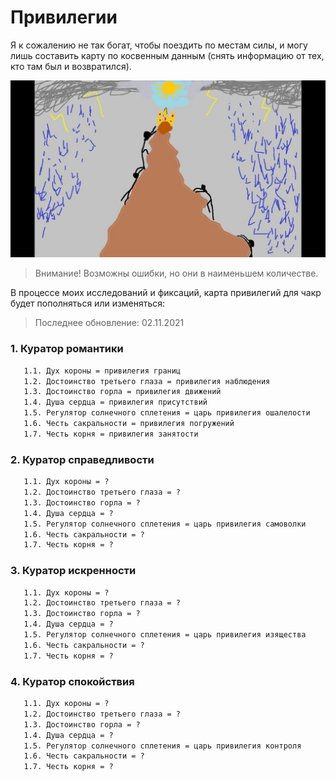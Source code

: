 # Привилегии

Я к сожалению не так богат, чтобы поездить по местам силы, и могу лишь составить карту по косвенным данным (снять информацию от тех, кто там был и возвратился). 

![](./Картинки/Привилегии.jpg)

> Внимание! Возможны ошибки, но они в наименьшем количестве.

В процессе моих исследований и фиксаций, карта привилегий для чакр будет пополняться или изменяться:

>Последнее обновление: 02.11.2021

### 1. Куратор романтики

```diff
   1.1. Дух короны = привилегия границ
   1.2. Достоинство третьего глаза = привилегия наблюдения
   1.3. Достоинство горла = привилегия движений
   1.4. Душа сердца = привилегия присутствий
   1.5. Регулятор солнечного сплетения = царь привилегия ошалелости
   1.6. Честь сакральности = привилегия погружений
   1.7. Честь корня = привилегия занятости
```

### 2. Куратор справедливости

```diff
   1.1. Дух короны = ?
   1.2. Достоинство третьего глаза = ?
   1.3. Достоинство горла = ?
   1.4. Душа сердца = ?
   1.5. Регулятор солнечного сплетения = царь привилегия самоволки
   1.6. Честь сакральности = ?
   1.7. Честь корня = ?
```

### 3. Куратор искренности

```diff
   1.1. Дух короны = ?
   1.2. Достоинство третьего глаза = ?
   1.3. Достоинство горла = ?
   1.4. Душа сердца = ?
   1.5. Регулятор солнечного сплетения = царь привилегия изящества
   1.6. Честь сакральности = ?
   1.7. Честь корня = ?
```

### 4. Куратор спокойствия

```diff
   1.1. Дух короны = ?
   1.2. Достоинство третьего глаза = ?
   1.3. Достоинство горла = ?
   1.4. Душа сердца = ?
   1.5. Регулятор солнечного сплетения = царь привилегия контроля
   1.6. Честь сакральности = ?
   1.7. Честь корня = ?
```